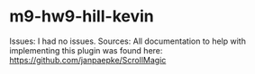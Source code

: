 # m9-hw9-hill-kevin
Issues: I had no issues.
Sources: All documentation to help with implementing this plugin was found here: https://github.com/janpaepke/ScrollMagic